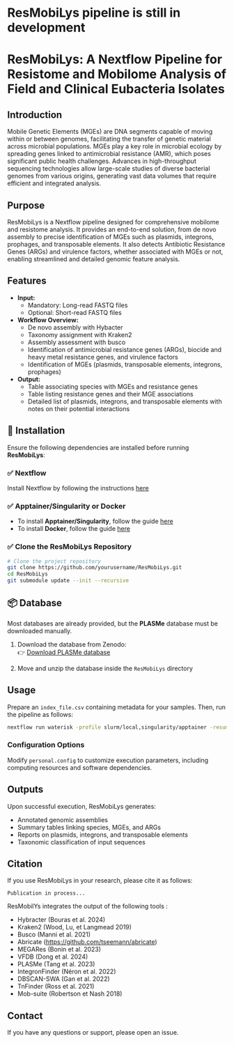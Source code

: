 
# **ResMobiLys pipeline is still in development**


# **ResMobiLys: A Nextflow Pipeline for Resistome and Mobilome Analysis of Field and Clinical Eubacteria Isolates**

## **Introduction**
Mobile Genetic Elements (MGEs) are DNA segments capable of moving within or between genomes, facilitating the transfer of genetic material across microbial populations. MGEs play a key role in microbial ecology by spreading genes linked to antimicrobial resistance (AMR), which poses significant public health challenges. Advances in high-throughput sequencing technologies allow large-scale studies of diverse bacterial genomes from various origins, generating vast data volumes that require efficient and integrated analysis.

## **Purpose**
ResMobiLys is a Nextflow pipeline designed for comprehensive mobilome and resistome analysis. It provides an end-to-end solution, from de novo assembly to precise identification of MGEs such as plasmids, integrons, prophages, and transposable elements. It also detects Antibiotic Resistance Genes (ARGs) and virulence factors, whether associated with MGEs or not, enabling streamlined and detailed genomic feature analysis.

## **Features**
- **Input:**
  - Mandatory: Long-read FASTQ files
  - Optional: Short-read FASTQ files
- **Workflow Overview:**
  - De novo assembly with Hybacter
  - Taxonomy assignment with Kraken2
  - Assembly assessment with busco
  - Identification of antimicrobial resistance genes (ARGs), biocide and heavy metal resistance genes, and virulence factors
  - Identification of MGEs (plasmids, transposable elements, integrons, prophages)
- **Output:**
  - Table associating species with MGEs and resistance genes
  - Table listing resistance genes and their MGE associations
  - Detailed list of plasmids, integrons, and transposable elements with notes on their potential interactions

## 🚀 Installation

Ensure the following dependencies are installed before running **ResMobiLys**:

### ✅ Nextflow

Install Nextflow by following the instructions [here](https://www.nextflow.io/docs/latest/install.html)

### ✅ Apptainer/Singularity or Docker

- To install **Apptainer/Singularity**, follow the guide [here](https://apptainer.org/docs/admin/main/installation.html)
- To install **Docker**, follow the guide [here](https://www.docker.com/get-started/)

### ✅ Clone the ResMobiLys Repository

```bash
# Clone the project repository
git clone https://github.com/yourusername/ResMobiLys.git
cd ResMobiLys
git submodule update --init --recursive
```

## 📦 Database

Most databases are already provided, but the **PLASMe** database must be downloaded manually.

1. Download the database from Zenodo:  
   👉 [Download PLASMe database](https://zenodo.org/record/8046934/files/DB.zip?download=1)

2. Move and unzip the database inside the `ResMobiLys` directory

## **Usage**
Prepare an `index_file.csv` containing metadata for your samples. Then, run the pipeline as follows:

```bash
nextflow run waterisk -profile slurm/local,singularity/apptainer -resume -c waterisk/personal.config
```

### **Configuration Options**
Modify `personal.config` to customize execution parameters, including computing resources and software dependencies.

## **Outputs**
Upon successful execution, ResMobiLys generates:
- Annotated genomic assemblies
- Summary tables linking species, MGEs, and ARGs
- Reports on plasmids, integrons, and transposable elements
- Taxonomic classification of input sequences

## **Citation**
If you use ResMobiLys in your research, please cite it as follows:

```
Publication in process...
```
 ResMobilYs integrates the output of the following tools :
- Hybracter (Bouras et al. 2024)
- Kraken2 (Wood, Lu, et Langmead 2019)
- Busco (Manni et al. 2021)
- Abricate (https://github.com/tseemann/abricate)
- MEGARes (Bonin et al. 2023)
- VFDB (Dong et al. 2024)
- PLASMe (Tang et al. 2023)
- IntegronFinder (Néron et al. 2022)
- DBSCAN-SWA (Gan et al. 2022)
- TnFinder (Ross et al. 2021)
- Mob-suite (Robertson et Nash 2018)
## **Contact**
If you have any questions or support, please open an issue.
